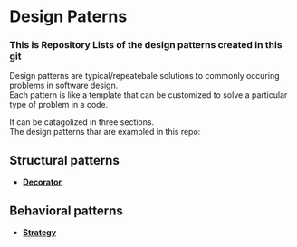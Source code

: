 # Design Paterns
### This is Repository Lists of the design patterns created in this git

Design patterns are typical/repeatebale solutions to commonly occuring problems in software design. \
Each pattern is like a template that can be customized to solve a particular type of problem in a code.

It can be catagolized in three sections.\
The design patterns thar are exampled in this repo:

## Structural patterns
- [**Decorator**](https://github.com/NazemMahmud/decorator-pattern)


## Behavioral patterns
-  [**Strategy**](https://github.com/NazemMahmud/strategy-pattern)
